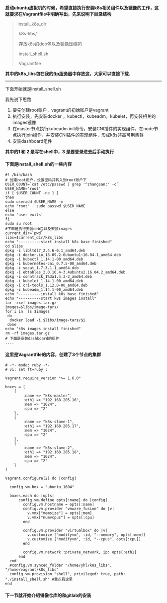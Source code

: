**启动ubuntu虚拟机的时候，希望直接执行安装k8s相关组件以及镜像的工作，这就要求在Vagrantfile中明确写出，先来说明下目录结构**

>  install_k8s_dir
>
> ​       k8s-libs/
>
> ​                  存放k8s的deb包以及镜像压缩包
>
> ​       install_shell.sh
>
> ​       Vagrantfile

**其中的k8s_libs包在我的[ftp服务器](ftp://39.106.163.125/pub/)中存放这，大家可以直接下载.**

---

下面开始就是install_shell.sh

我先说下思路

1. 要先创建root账户，vagrant的初始账户是vagrant
2. 执行安装，先安装docker ，kubectl，kubeadm，kubelet，再安装相关的images镜像
3. 在master节点执行kubeadm init命令，安装CNI插件的实现组件，在node节点执行join操作，并安装CNI插件的实现组件，形成k8s非高可用集群
4. 安装dashboard组件

**其中的1 和 2 是写在shell中，3 是要登录进去后手动执行**

#### 下面是install_shell.sh的一些内容

```shel
#! /bin/bash
# 创建root用户，设置密码并转入到root账户下
USER_COUNT=`cat /etc/passwd | grep '^zhangsan:' -c`
USER_NAME='root'
if [ $USER_COUNT -ne 1 ]
then
sudo useradd $USER_NAME -m 
echo "root" | sudo passwd $USER_NAME
else
echo 'user exits'
fi
sudo su root
#下面是执行安装deb包以及安装images
current_dir=`pwd`
libs=$current_dir/k8s_libs
echo "----------start install k8s base finished"
cd $libs
dpkg -i libltdl7_2.4.6-0.1_amd64.deb
dpkg -i docker.io_18.09.2-0ubuntu1~16.04.1_amd64.deb
dpkg -i kubectl_1.14.1-00_amd64.deb
dpkg -i kubernetes-cni_0.7.5-00_amd64.deb
dpkg -i socat_1.7.3.1-1_amd64.deb
dpkg -i ebtables_2.0.10.4-3.4ubuntu2.16.04.2_amd64.deb
dpkg -i conntrack_1%3a1.4.3-3_amd64.deb
dpkg -i kubelet_1.14.1-00_amd64.deb
dpkg -i cri-tools_1.12.0-00_amd64.deb
dpkg -i kubeadm_1.14.1-00_amd64.deb
echo "----------install k8s base finished"
echo "----------start k8s images install"
tar -zxvf images.tar.gz
images=$libs/image-tars/
for i in `ls $images`
 do
  docker load -i $libs/image-tars/$i
 done
echo "k8s images install finished"
rm -rf images.tar.gz
# 下面是安装dashboard的组件
....
```



#### 这里是Vagrantfile的内容，创建了3个节点的集群

```
# -*- mode: ruby -*-
# vi: set ft=ruby :

Vagrant.require_version ">= 1.6.0"

boxes = [
    {
        :name => "k8s-master",
        :eth1 => "192.168.205.16",
        :mem => "1024",
        :cpu => "2"
    },
    {
        :name => "k8s-slave-1",
        :eth1 => "192.168.205.17",
        :mem => "1024",
        :cpu => "2"
    },
    {
        :name => "k8s-slave-2",
        :eth1 => "192.168.205.18",
        :mem => "1024",
        :cpu => "2"
    }
]

Vagrant.configure(2) do |config|

  config.vm.box = "ubuntu_1604"

  boxes.each do |opts|
      config.vm.define opts[:name] do |config|
        config.vm.hostname = opts[:name]
        config.vm.provider "vmware_fusion" do |v|
          v.vmx["memsize"] = opts[:mem]
          v.vmx["numvcpus"] = opts[:cpu]
        end

        config.vm.provider "virtualbox" do |v|
          v.customize ["modifyvm", :id, "--memory", opts[:mem]]
          v.customize ["modifyvm", :id, "--cpus", opts[:cpu]]
        end

        config.vm.network :private_network, ip: opts[:eth1]
      end
  end
  #config.vm.synced_folder "/home/yhl/k8s_libs", "/home/vagrant/k8s_libs"
  config.vm.provision "shell", privileged: true, path: "./install_shell.sh" #重点看这里
end

```





#### 下一节就开始介绍镜像仓库的和gitlab的安装







​		

​                   

​        

​        
